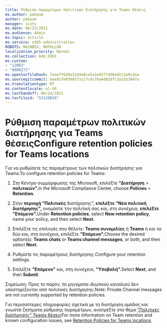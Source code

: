 ```yaml
---
title: Ρύθμιση παραμέτρων πολιτικών διατήρησης για Teams θέσεις
ms.author: pebaum
author: pebaum
manager: scotv
ms.date: 06/23/2021
ms.audience: Admin
ms.topic: article
ms.service: o365-administration
ROBOTS: NOINDEX, NOFOLLOW
localization_priority: Normal
ms.collection: Adm_O365
ms.custom:
- "12063"
- "9000273"
ms.openlocfilehash: 7eaeff630a31d4e8ce5a3a92ff40be9211a0cdaa
ms.sourcegitcommit: beed1fe0708571c17c4cf6a4d028fc3a2553847a
ms.translationtype: MT
ms.contentlocale: el-GR
ms.lasthandoff: 06/24/2021
ms.locfileid: "53129839"
---
```

# <a name="configure-retention-policies-for-teams-locations"></a><span data-ttu-id="0519d-102">Ρύθμιση παραμέτρων πολιτικών διατήρησης για Teams θέσεις</span><span class="sxs-lookup"><span data-stu-id="0519d-102">Configure retention policies for Teams locations</span></span>

<span data-ttu-id="0519d-103">Για να ρυθμίσετε τις παραμέτρους των πολιτικών διατήρησης για Teams:</span><span class="sxs-lookup"><span data-stu-id="0519d-103">To configure retention policies for Teams:</span></span>

1. <span data-ttu-id="0519d-104">Στο Κέντρο συμμόρφωσης της Microsoft, επιλέξτε **"Διατήρηση**  >  **πολιτικών".**</span><span class="sxs-lookup"><span data-stu-id="0519d-104">In the Microsoft Compliance Center, choose **Policies** > **Retention**.</span></span>

1. <span data-ttu-id="0519d-105">Στην **περιοχή "Πολιτικές** διατήρησης", **επιλέξτε "Νέα πολιτική διατήρησης",** ονομάστε την πολιτική σας και, στη συνέχεια, **επιλέξτε "Επόμενο".**</span><span class="sxs-lookup"><span data-stu-id="0519d-105">Under **Retention policies**, select **New retention policy**, name your policy, and then select **Next**.</span></span>

1. <span data-ttu-id="0519d-106">Επιλέξτε τις επιλογές που θέλετε: **Teams συνομιλίες** ή **Teams** ή και τα δύο και, στη συνέχεια, επιλέξτε **"Επόμενο".**</span><span class="sxs-lookup"><span data-stu-id="0519d-106">Choose the desired option(s): **Teams chats** or **Teams channel messages**, or both, and then select **Next**.</span></span>

1. <span data-ttu-id="0519d-107">Ρυθμίστε τις παραμέτρους διατήρησης.</span><span class="sxs-lookup"><span data-stu-id="0519d-107">Configure your retention settings.</span></span> 

1. <span data-ttu-id="0519d-108">Επιλέξτε **"Επόμενο"** και, στη συνέχεια, **"Υποβολή".**</span><span class="sxs-lookup"><span data-stu-id="0519d-108">Select **Next**, and then **Submit**.</span></span>

<span data-ttu-id="0519d-109">Σημείωση: Προς το παρόν, τα μηνύματα ιδιωτικού καναλιού δεν υποστηρίζονται από πολιτικές διατήρησης.</span><span class="sxs-lookup"><span data-stu-id="0519d-109">Note: Private Channel messages are not currently supported by retention policies.</span></span>

<span data-ttu-id="0519d-110">Για περισσότερες πληροφορίες σχετικά με τη διατήρηση ομάδας και γνωστά ζητήματα ρύθμισης παραμέτρων, ανατρέξτε στο θέμα ["Πολιτικές διατήρησης" Teams θέσεις](/microsoft-365/compliance/create-retention-policies#retention-policy-for-teams-locations)</span><span class="sxs-lookup"><span data-stu-id="0519d-110">For more information on Team retention and known configuration issues, see [Retention Policies for Teams locations](/microsoft-365/compliance/create-retention-policies#retention-policy-for-teams-locations)</span></span>

